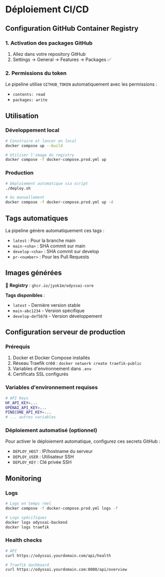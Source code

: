 # Déploiement CI/CD

## Configuration GitHub Container Registry

### 1. Activation des packages GitHub

1. Allez dans votre repository GitHub
2. Settings → General → Features → Packages ✅

### 2. Permissions du token

Le pipeline utilise `GITHUB_TOKEN` automatiquement avec les permissions :

- `contents: read`
- `packages: write`

## Utilisation

### Développement local

```bash
# Construire et lancer en local
docker compose up --build

# Utiliser l'image du registry
docker compose -f docker-compose.prod.yml up
```

### Production

```bash
# Déploiement automatique via script
./deploy.sh

# Ou manuellement
docker compose -f docker-compose.prod.yml up -d
```

## Tags automatiques

La pipeline génère automatiquement ces tags :

- `latest` : Pour la branche main
- `main-<sha>` : SHA commit sur main
- `develop-<sha>` : SHA commit sur develop
- `pr-<number>` : Pour les Pull Requests

## Images générées

🐳 **Registry** : `ghcr.io/jyok1m/odyssai-core`

**Tags disponibles** :

- `latest` - Dernière version stable
- `main-abc1234` - Version spécifique
- `develop-def5678` - Version développement

## Configuration serveur de production

### Prérequis

1. Docker et Docker Compose installés
2. Réseau Traefik créé : `docker network create traefik-public`
3. Variables d'environnement dans `.env`
4. Certificats SSL configurés

### Variables d'environnement requises

```bash
# API Keys
HF_API_KEY=...
OPENAI_API_KEY=...
PINECONE_API_KEY=...
# ... autres variables
```

### Déploiement automatisé (optionnel)

Pour activer le déploiement automatique, configurez ces secrets GitHub :

- `DEPLOY_HOST` : IP/hostname du serveur
- `DEPLOY_USER` : Utilisateur SSH
- `DEPLOY_KEY` : Clé privée SSH

## Monitoring

### Logs

```bash
# Logs en temps réel
docker compose -f docker-compose.prod.yml logs -f

# Logs spécifiques
docker logs odyssai-backend
docker logs traefik
```

### Health checks

```bash
# API
curl https://odyssai.yourdomain.com/api/health

# Traefik dashboard
curl https://odyssai.yourdomain.com:8080/api/overview
```
